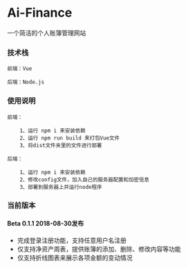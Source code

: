 # Ai-Finance
一个简洁的个人账簿管理网站


### 技术栈

	前端：Vue

	后端：Node.js

### 使用说明

	前端：

		1、运行 npm i 来安装依赖
		2、运行 npm run build 来打包Vue文件
		3、将dist文件夹里的文件进行部署

	后端：

		1、运行 npm i 来安装依赖
		2、修改config文件，加入自己的服务器配置和加密信息
		3、部署到服务器上并运行node程序

### 当前版本

#### Beta 0.1.1 	2018-08-30发布

* 完成登录注册功能，支持任意用户名注册
* 仅支持净资产周表，提供账簿的添加、删除、修改内容等功能
* 仅支持折线图表来展示各项金额的变动情况